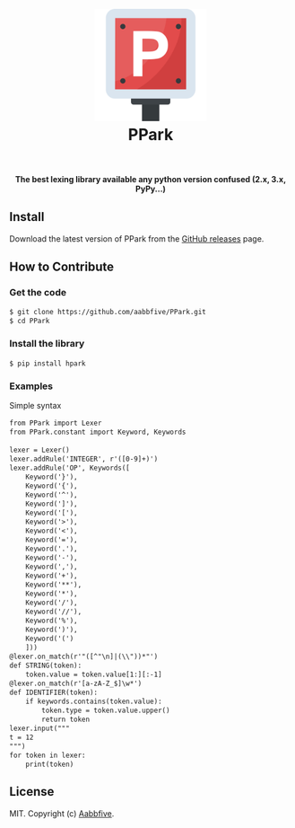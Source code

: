<h1 align="center">
  <br>
  <a href="https://github.com/aabbfive/PPark">
    <img src="PPark.svg" alt="PPark" width="200">
  </a>
  <br>
  PPark
  <br>
  <br>
</h1>

<h4 align="center">The best lexing library available any python version confused (2.x, 3.x, PyPy...)</h4>

## Install

Download the latest version of PPark from
the [GitHub releases](https://github.com/aabbfive/PPark/releases) page.


## How to Contribute

### Get the code

```
$ git clone https://github.com/aabbfive/PPark.git
$ cd PPark
```

### Install the library

```
$ pip install hpark
```

### Examples

Simple syntax

```
from PPark import Lexer
from PPark.constant import Keyword, Keywords

lexer = Lexer()
lexer.addRule('INTEGER', r'([0-9]+)')
lexer.addRule('OP', Keywords([
	Keyword('}'), 
	Keyword('{'),
	Keyword('^'),
	Keyword(']'),
	Keyword('['),
	Keyword('>'),
	Keyword('<'),
	Keyword('='),
	Keyword('.'),
	Keyword('-'),
	Keyword(','),
	Keyword('+'),
	Keyword('**'),
	Keyword('*'),
	Keyword('/'),
	Keyword('//'),
	Keyword('%'),
	Keyword(')'),
	Keyword('(')
	]))
@lexer.on_match(r'"([^"\n]|(\\"))*"')
def STRING(token):
	token.value = token.value[1:][:-1]
@lexer.on_match(r'[a-zA-Z_$]\w*')
def IDENTIFIER(token):
	if keywords.contains(token.value):
		token.type = token.value.upper()
		return token
lexer.input("""
t = 12
""")
for token in lexer:
	print(token)
```

## License

MIT. Copyright (c) [Aabbfive](https://github.com/aabbfive).
